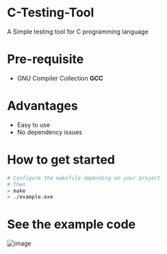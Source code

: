 # C-Testing-Tool
A Simple testing tool for C programming language

# Pre-requisite
* GNU Compiler Collection **GCC**

# Advantages
* Easy to use
* No dependency issues

# How to get started
```sh
# Configure the makefile depending on your project
# Then
> make
> ./example.exe
```

# See the example code
![image](https://user-images.githubusercontent.com/61471002/158890674-45e8298e-5fbf-464c-8e87-3f1b6b350528.png)

